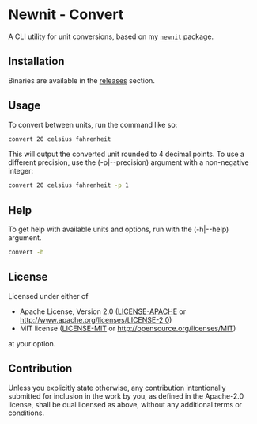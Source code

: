 # Newnit - Convert

A CLI utility for unit conversions, based on my [`newnit`] package.

## Installation

Binaries are available in the [releases] section.

## Usage

To convert between units, run the command like so:

```sh
convert 20 celsius fahrenheit
```

This will output the converted unit rounded to 4 decimal points. To use a
different precision, use the (-p|--precision) argument with a non-negative
integer:

```sh
convert 20 celsius fahrenheit -p 1
```

[`newnit`]: https://github.com/matej-almasi/newnit/tree/main/newnit
[releases]: https://github.com/matej-almasi/newnit/releases

## Help

To get help with available units and options, run with the (-h|--help) argument.

```sh
convert -h
```

## License

Licensed under either of

- Apache License, Version 2.0 ([LICENSE-APACHE](LICENSE-APACHE) or
  http://www.apache.org/licenses/LICENSE-2.0)
- MIT license ([LICENSE-MIT](LICENSE-MIT) or http://opensource.org/licenses/MIT)

at your option.

## Contribution

Unless you explicitly state otherwise, any contribution intentionally submitted
for inclusion in the work by you, as defined in the Apache-2.0 license, shall be
dual licensed as above, without any additional terms or conditions.
